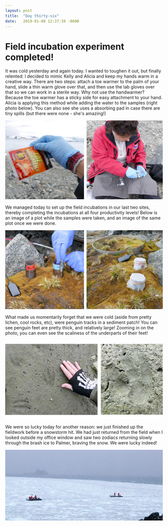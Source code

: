 ```yaml
---
layout: post
title:  "Day thirty-six"
date:   2019-01-08 12:37:39 -0600
---
```

# Field incubation experiment completed!
It was cold yesterday and again today. I wanted to toughen it out, but finally relented: I decided to mimic Kelly and Alicia and keep my hands warm in a creative way. There are two steps: attach a toe warmer to the palm of your hand, slide a thin warm glove over that, and then use the lab gloves over that so we can work in a sterile way. Why not use the handwarmer? Because the toe warmer has a sticky side for easy attachment to your hand. Alicia is applying this method while adding the water to the samples (right photo below). You can also see she uses a absorbing pad in case there are tiny spills (but there were none - she's amazing!)

![Innovative way to keep hands warm](/assets/blog_photos/190108/cold.jpg)

We managed today to set up the field incubations in our last two sites, thereby completing the incubations at all four productivity levels! Below is an image of a plot while the samples were taken, and an image of the same plot once we were done.

![Incubations before and after](/assets/blog_photos/190108/Incubation_site3.jpg)

What made us momentarily forget that we were cold (aside from pretty lichen, cool rocks, etc), were penguin tracks in a sediment patch! You can see penguin feet are pretty thick, and relatively large! Zooming in on the photo, you can even see the scaliness of the underparts of their feet!

![Penguin footprint in sediment](/assets/blog_photos/190108/190108_penguin_feet.jpg)

We were so lucky today for another reason: we just finished up the fieldwork before a snowstorm hit. We had just returned from the field when I looked outside my office window and saw two zodiacs returning slowly through the brash ice to Palmer, braving the snow. We were lucky indeed!

![Zodiac in snowstorm](/assets/blog_photos/190108/190108_zodiacs.jpg)